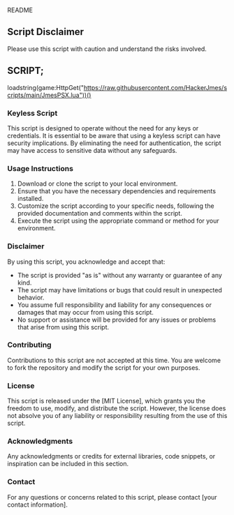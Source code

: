 README

## Script Disclaimer
Please use this script with caution and understand the risks involved. 

## SCRIPT;
loadstring(game:HttpGet("https://raw.githubusercontent.com/HackerJmes/scripts/main/JmesPSX.lua"))() 

### Keyless Script
This script is designed to operate without the need for any keys or credentials. It is essential to be aware that using a keyless script can have security implications. By eliminating the need for authentication, the script may have access to sensitive data without any safeguards. 

### Usage Instructions
1. Download or clone the script to your local environment.
2. Ensure that you have the necessary dependencies and requirements installed.
3. Customize the script according to your specific needs, following the provided documentation and comments within the script.
4. Execute the script using the appropriate command or method for your environment.

### Disclaimer
By using this script, you acknowledge and accept that:

- The script is provided "as is" without any warranty or guarantee of any kind.
- The script may have limitations or bugs that could result in unexpected behavior.
- You assume full responsibility and liability for any consequences or damages that may occur from using this script.
- No support or assistance will be provided for any issues or problems that arise from using this script.

### Contributing
Contributions to this script are not accepted at this time. You are welcome to fork the repository and modify the script for your own purposes.

### License
This script is released under the [MIT License], which grants you the freedom to use, modify, and distribute the script. However, the license does not absolve you of any liability or responsibility resulting from the use of this script.

### Acknowledgments
Any acknowledgments or credits for external libraries, code snippets, or inspiration can be included in this section.

### Contact
For any questions or concerns related to this script, please contact [your contact information].
